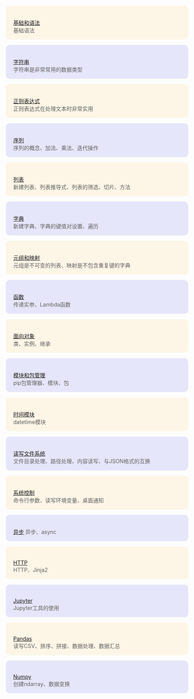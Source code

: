 <style>
    blockquote{
        background: oldLace;
        padding: 20px  20px 1px;
        border-radius: 10px;
        margin-top: 10px;
        border: none;
    }
    blockquote:nth-of-type(even){
        background: lavender;
    }
</style>

> [基础和语法](Python——基础和语法.md)      
> 基础语法   

> [字符串](Python——字符串.md)   
> 字符串是非常常用的数据类型   

> [正则表达式](Python——正则表达式.md)   
> 正则表达式在处理文本时非常实用   

> [序列](Python——序列.md)             
> 序列的概念、加法、乘法、迭代操作   

> [列表](Python——列表.md)          
> 新建列表、列表推导式、列表的筛选、切片、方法   

> [字典](Python——字典.md)          
> 新建字典、字典的键值对设置、遍历   

> [元组和映射](Python——元组和映射.md)               
> 元组是不可变的列表、映射是不包含重复键的字典   

> [函数](Python——函数.md)                        
> 传递实参、Lambda函数   

> [面向对象](Python——面向对象.md)             
> 类、实例、继承   

> [模块和包管理](Python——模块和包管理.md)  
> pip包管理器、模块、包   

> [时间模块](Python——时间模块.md)          
> datetime模块  

> [读写文件系统](Python——读写文件系统.md)                         
> 文件目录处理、路径处理、内容读写、与JSON格式的互换  

> [系统控制](Python——系统控制.md)          
> 命令行参数、读写环境变量、桌面通知   

> [异步](Python——异步.md)
> 异步、async   

> [HTTP](Python——HTTP.md)      
> HTTP、Jinja2   

> [Jupyter](Python——Jupyter.md)         
> Jupyter工具的使用   

> [Pandas](Pandas——Pandas.md)         
> 读写CSV、排序、拼接、数据处理、数据汇总   

> [Numpy](Numpy——Numpy.md)         
> 创建ndarray、数据变换   



